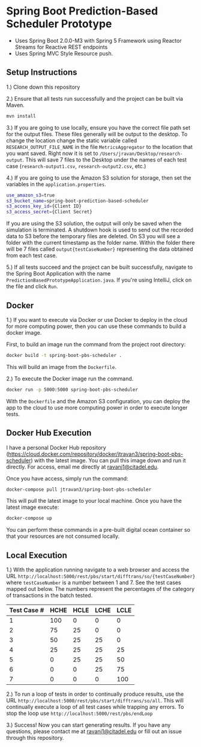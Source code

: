 # Spring Boot Prediction-Based Scheduler Prototype

- Uses Spring Boot 2.0.0-M3 with Spring 5 Framework using Reactor Streams for Reactive REST endpoints
- Uses Spring MVC Style Resource push.

## Setup Instructions

1.) Clone down this repository

2.) Ensure that all tests run successfully and the project can be built via Maven.

```bash
mvn install
```

3.) If you are going to use locally, ensure you have the correct file path set for the output files. These files generally will be
output to the desktop. To change the location change the static variable called `RESEARCH_OUTPUT_FILE_NAME` 
in the file `MetricsAggregator` to the location that you want saved. Right now it is set 
to `/Users/jravan/Desktop/research-output`. This will save 7 files to the Desktop under the names of each
test case (`research-output1.csv`, `research-output2.csv`, etc.)

4.) If you are going to use the Amazon S3 solution for storage, then set the variables in the `application.properties`.

```bash
use_amazon_s3=true
s3_bucket_name=spring-boot-prediction-based-scheduler
s3_access_key_id={Client ID}
s3_access_secret={Client Secret}
```

If you are using the S3 solution, the output will only be saved when the simulation is terminated. A shutdown hook is used
to send out the recorded data to S3 before the temporary files are deleted. On S3 you will see a folder with the current timestamp 
as the folder name. Within the folder there will be 7 files called `output{testCaseNumber}` representing the data obtained from
each test case.

5.) If all tests succeed and the project can be built successfully, navigate to the Spring Boot
Application with the name `PredictionBasedPrototypeApplication.java`. If you're using IntelliJ,
click on the file and click `Run`.

## Docker

1.) If you want to execute via Docker or use Docker to deploy in the cloud for more computing power, then you can use these
commands to build a docker image.

First, to build an image run the command from the project root directory:

```bash
docker build -t spring-boot-pbs-scheduler .
```

This will build an image from the `Dockerfile`. 

2.) To execute the Docker image run the command.

```bash
docker run -p 5000:5000 spring-boot-pbs-scheduler
```

With the `Dockerfile` and the Amazon S3 configuration, you can deploy the app to the cloud to use more computing power in order
to execute longer tests.

## Docker Hub Execution

I have a personal Docker Hub repository (https://cloud.docker.com/repository/docker/jtravan3/spring-boot-pbs-scheduler) with the latest image. 
You can pull this image down and run it directly. For access, email me directly at ravanj1@citadel.edu.

Once you have access, simply run the command:

```bash
docker-compose pull jtravan3/spring-boot-pbs-scheduler
```

This will pull the latest image to your local machine. Once you have the latest image execute:

```bash
docker-compose up
```

You can perform these commands in a pre-built digital ocean container so that your resources 
are not consumed locally.

## Local Execution

1.) With the application running navigate to a web browser and access the 
URL `http://localhost:5000/rest/pbs/start/difftrans/so/{testCaseNumber}` where `testCaseNumber`
is a number between 1 and 7. See the test cases mapped out below. The numbers represent the percentages
of the category of transactions in the batch tested.

| Test Case # | HCHE | HCLE | LCHE | LCLE |
|-------------|------| -----|------|------|
|      1      | 100  |  0   |  0   |  0   | 
|      2      | 75   |  25  |  0   |  0   | 
|      3      | 50   |  25  |  25  |  0   | 
|      4      | 25   | 25   |  25  |  25  | 
|      5      | 0    |  25  | 25   |  50  | 
|      6      | 0    |  0   |  25  |  75  | 
|      7      | 0    |  0   |  0   |  100 |      


2.) To run a loop of tests in order to continually produce results, use the URL `http://localhost:5000/rest/pbs/start/difftrans/so/all`. This 
will continually execute a loop of all test cases while trapping any errors. To stop the loop use `http://localhost:5000/rest/pbs/endLoop`

3.) Success! Now you can start generating results. If you have any questions, please contact me at
ravanj1@citadel.edu or fill out an issue through this repository.
